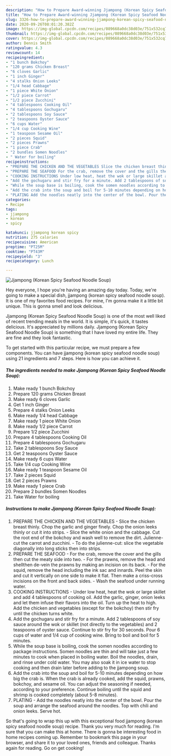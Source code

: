 ```yaml
---
description: "How to Prepare Award-winning Jjampong (Korean Spicy Seafood Noodle Soup)"
title: "How to Prepare Award-winning Jjampong (Korean Spicy Seafood Noodle Soup)"
slug: 3326-how-to-prepare-award-winning-jjampong-korean-spicy-seafood-noodle-soup
date: 2020-09-26T08:01:20.382Z
image: https://img-global.cpcdn.com/recipes/089668a0dc38d03e/751x532cq70/jjampong-korean-spicy-seafood-noodle-soup-recipe-main-photo.jpg
thumbnail: https://img-global.cpcdn.com/recipes/089668a0dc38d03e/751x532cq70/jjampong-korean-spicy-seafood-noodle-soup-recipe-main-photo.jpg
cover: https://img-global.cpcdn.com/recipes/089668a0dc38d03e/751x532cq70/jjampong-korean-spicy-seafood-noodle-soup-recipe-main-photo.jpg
author: Dennis Smith
ratingvalue: 4.3
reviewcount: 14
recipeingredient:
- "1 bunch Bokchoy"
- "120 grams Chicken Breast"
- "6 cloves Garlic"
- "1 inch Ginger"
- "4 stalks Onion Leeks"
- "1/4 head Cabbage"
- "1 piece White Onion"
- "1/2 piece Carrot"
- "1/2 piece Zucchini"
- "4 tablespoons Cooking Oil"
- "4 tablespoons Gochugaru"
- "2 tablespoons Soy Sauce"
- "2 teaspoons Oyster Sauce"
- "6 cups Water"
- "1/4 cup Cooking Wine"
- "1 teaspoon Sesame Oil"
- "2 pieces Squid"
- "2 pieces Prawns"
- "1 piece Crab"
- "2 bundles Somen Noodles"
- " Water for boiling"
recipeinstructions:
- "PREPARE THE CHICKEN AND THE VEGETABLES Slice the chicken breast thinly. Chop the garlic and ginger finely. Chop the onion leeks thinly or cut it into strips. Slice the white onion and the cabbage. Cut the root end of the bokchoy and wash well to remove the dirt. Julienne-cut the carrot and zucchini. To do the julienne-cut: slice the vegetable diagonally into long sticks then into strips."
- "PREPARE THE SEAFOOD For the crab, remove the cover and the gills then cut the meaty side into two. For the prawns, remove the head and shellthen de-vein the prawns by making an incision on its back. For the squid, remove the head including the ink sac and innards. Peel the skin and cut it vertically on one side to make it flat. Then make a criss-cross incisions on the front and back sides. Wash the seafood under running water."
- "COOKING INSTRUCTIONS Under low heat, heat the wok or large skillet and add 4 tablespoons of cooking oil. Add the garlic, ginger, onion leeks and let them infuse their flavors into the oil. Turn up the heat to high. Add the chicken and vegetables (except for the bokchoy) then stir fry until the chicken turns white."
- "Add the gochugaru and stir fry for a minute. Add 2 tablespoons of soy sauce around the wok or skillet (not directly to the vegetables) and 2 teaspoons of oyster sauce. Continue to stir fry for 30 seconds. Pour 6 cups of water and 1/4 cup of cooking wine. Bring to boil and boil for 5 minutes."
- "While the soup base is boiling, cook the somen noodles according to package instructions. Somen noodles are thin and will take just a few minutes to cook when placed in boiling water. Boil the noodles, drain, and rinse under cold water. You may also soak it in ice water to stop cooking and then drain later before adding to the jjampong soup."
- "Add the crab into the soup and boil for 5-10 minutes depending on how big the crab is. When the crab is already cooked, add the squid, prawns, bokchoy, and sesame oil. You can adjust the seasoning if needed, according to your preference. Continue boiling until the squid and shrimp is cooked completely (about 5-8 minutes)."
- "PLATING Add the noodles neatly into the center of the bowl. Pour the soup and arrange the seafood around the noodles. Top with chili and onion leeks. Serve hot."
categories:
- Recipe
tags:
- jjampong
- korean
- spicy

katakunci: jjampong korean spicy 
nutrition: 275 calories
recipecuisine: American
preptime: "PT25M"
cooktime: "PT43M"
recipeyield: "3"
recipecategory: Lunch

---
```



![Jjampong (Korean Spicy Seafood Noodle Soup)](https://img-global.cpcdn.com/recipes/089668a0dc38d03e/751x532cq70/jjampong-korean-spicy-seafood-noodle-soup-recipe-main-photo.jpg)

Hey everyone, I hope you're having an amazing day today. Today, we're going to make a special dish, jjampong (korean spicy seafood noodle soup). It is one of my favorites food recipes. For mine, I'm gonna make it a little bit unique. This is gonna smell and look delicious.

Jjampong (Korean Spicy Seafood Noodle Soup) is one of the most well liked of recent trending meals in the world. It is simple, it's quick, it tastes delicious. It's appreciated by millions daily. Jjampong (Korean Spicy Seafood Noodle Soup) is something that I have loved my entire life. They are fine and they look fantastic.




To get started with this particular recipe, we must prepare a few components. You can have jjampong (korean spicy seafood noodle soup) using 21 ingredients and 7 steps. Here is how you can achieve it.

<!--inarticleads1-->

##### The ingredients needed to make Jjampong (Korean Spicy Seafood Noodle Soup):

1. Make ready 1 bunch Bokchoy
1. Prepare 120 grams Chicken Breast
1. Make ready 6 cloves Garlic
1. Get 1 inch Ginger
1. Prepare 4 stalks Onion Leeks
1. Make ready 1/4 head Cabbage
1. Make ready 1 piece White Onion
1. Make ready 1/2 piece Carrot
1. Prepare 1/2 piece Zucchini
1. Prepare 4 tablespoons Cooking Oil
1. Prepare 4 tablespoons Gochugaru
1. Take 2 tablespoons Soy Sauce
1. Get 2 teaspoons Oyster Sauce
1. Make ready 6 cups Water
1. Take 1/4 cup Cooking Wine
1. Make ready 1 teaspoon Sesame Oil
1. Take 2 pieces Squid
1. Get 2 pieces Prawns
1. Make ready 1 piece Crab
1. Prepare 2 bundles Somen Noodles
1. Take  Water for boiling




<!--inarticleads2-->

##### Instructions to make Jjampong (Korean Spicy Seafood Noodle Soup):

1. PREPARE THE CHICKEN AND THE VEGETABLES - Slice the chicken breast thinly. Chop the garlic and ginger finely. Chop the onion leeks thinly or cut it into strips. - Slice the white onion and the cabbage. Cut the root end of the bokchoy and wash well to remove the dirt. Julienne-cut the carrot and zucchini. - To do the julienne-cut: slice the vegetable diagonally into long sticks then into strips.
1. PREPARE THE SEAFOOD - For the crab, remove the cover and the gills then cut the meaty side into two. - For the prawns, remove the head and shellthen de-vein the prawns by making an incision on its back. - For the squid, remove the head including the ink sac and innards. Peel the skin and cut it vertically on one side to make it flat. Then make a criss-cross incisions on the front and back sides. - Wash the seafood under running water.
1. COOKING INSTRUCTIONS - Under low heat, heat the wok or large skillet and add 4 tablespoons of cooking oil. Add the garlic, ginger, onion leeks and let them infuse their flavors into the oil. Turn up the heat to high. Add the chicken and vegetables (except for the bokchoy) then stir fry until the chicken turns white.
1. Add the gochugaru and stir fry for a minute. Add 2 tablespoons of soy sauce around the wok or skillet (not directly to the vegetables) and 2 teaspoons of oyster sauce. Continue to stir fry for 30 seconds. Pour 6 cups of water and 1/4 cup of cooking wine. Bring to boil and boil for 5 minutes.
1. While the soup base is boiling, cook the somen noodles according to package instructions. Somen noodles are thin and will take just a few minutes to cook when placed in boiling water. Boil the noodles, drain, and rinse under cold water. You may also soak it in ice water to stop cooking and then drain later before adding to the jjampong soup.
1. Add the crab into the soup and boil for 5-10 minutes depending on how big the crab is. When the crab is already cooked, add the squid, prawns, bokchoy, and sesame oil. You can adjust the seasoning if needed, according to your preference. Continue boiling until the squid and shrimp is cooked completely (about 5-8 minutes).
1. PLATING - Add the noodles neatly into the center of the bowl. Pour the soup and arrange the seafood around the noodles. Top with chili and onion leeks. Serve hot.




So that's going to wrap this up with this exceptional food jjampong (korean spicy seafood noodle soup) recipe. Thank you very much for reading. I'm sure that you can make this at home. There is gonna be interesting food in home recipes coming up. Remember to bookmark this page in your browser, and share it to your loved ones, friends and colleague. Thanks again for reading. Go on get cooking!
